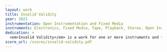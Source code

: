 ```yaml
---
layout: work
title: Invalid Validity
year: 2021
instrumentation: Open Instrumentation and Fixed Media
instruments: Electronics, Fixed Media, Tape, Playback, Stereo, Open Instrumentation, Any, All,
dedication: >
  <em>Invalid Validity</em> is a work for one or more instruments and fixed media, written in 2021.
score_url: /scores/invalid-validity.pdf
---
```

